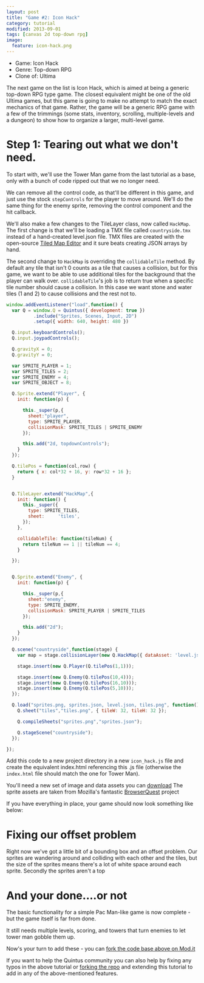 ```yaml
---
layout: post
title: "Game #2: Icon Hack"
category: tutorial
modified: 2013-09-01
tags: [canvas 2d top-down rpg]
image:
  feature: icon-hack.png
---
```


* Game: Icon Hack
* Genre: Top-down RPG
* Clone of: Ultima

The next game on the list is Icon Hack, which is aimed at being a generic top-down RPG type game. The closest equivalent might be one of the old Ultima games, but this game is going to make no attempt to match the exact mechanics of that game. Rather, the game will be a generic RPG game with a few of the trimmings (some stats, inventory, scrolling, multiple-levels and a dungeon) to show how to organize a larger, multi-level game.

Step 1: Tearing out what we don't need.
=======================================

To start with, we'll use the Tower Man game from the last tutorial as a base, only with a bunch of code ripped out that we no longer need.

We can remove all the control code, as that'll be different in this game, and just use the stock `stepControls` for the player to move around. We'll do the same thing for the enemy sprite, removing the control component and the hit callback.

We'll also make a few changes to the TileLayer class, now called `HackMap`. The first change is that we'll be loading a TMX file called `countryside.tmx` instead of a hand-created level.json file. TMX files are created with the open-source [Tiled Map Editor](http://www.mapeditor.org/) and it sure beats creating JSON arrays by hand. 

The second change to `HackMap` is overriding the `collidableTile` method. By default any tile that isn't 0 counts as a tile that causes a collision, but for this game, we want to be able to use additional tiles for the background that the player can walk over. `collidableTile`'s job is to return true when a specific tile number should cause a collision. In this case we want stone and water tiles (1 and 2) to cause collisions and the rest not to.


```javascript
window.addEventListener("load",function() {
  var Q = window.Q = Quintus({ development: true })
          .include("Sprites, Scenes, Input, 2D")
          .setup({ width: 640, height: 480 })

  Q.input.keyboardControls();
  Q.input.joypadControls();

  Q.gravityX = 0;
  Q.gravityY = 0;

  var SPRITE_PLAYER = 1;
  var SPRITE_TILES = 2;
  var SPRITE_ENEMY = 4;
  var SPRITE_OBJECT = 8;

  Q.Sprite.extend("Player", {
    init: function(p) {

      this._super(p,{
        sheet:"player",
        type: SPRITE_PLAYER,
        collisionMask: SPRITE_TILES | SPRITE_ENEMY
      });

      this.add("2d, topdownControls");
    }
  });

  Q.tilePos = function(col,row) {
    return { x: col*32 + 16, y: row*32 + 16 };
  }


  Q.TileLayer.extend("HackMap",{
    init: function() {
      this._super({
        type: SPRITE_TILES,
        sheet:     'tiles',
      });
    },

    collidableTile: function(tileNum) {
      return tileNum == 1 || tileNum == 4;
    }

  });


  Q.Sprite.extend("Enemy", {
    init: function(p) {

      this._super(p,{
        sheet:"enemy",
        type: SPRITE_ENEMY,
        collisionMask: SPRITE_PLAYER | SPRITE_TILES
      });

      this.add("2d");
    }
  });

  Q.scene("countryside",function(stage) {
    var map = stage.collisionLayer(new Q.HackMap({ dataAsset: 'level.json' }));

    stage.insert(new Q.Player(Q.tilePos(1,1)));

    stage.insert(new Q.Enemy(Q.tilePos(10,4)));
    stage.insert(new Q.Enemy(Q.tilePos(16,10)));
    stage.insert(new Q.Enemy(Q.tilePos(5,10)));
  });

  Q.load("sprites.png, sprites.json, level.json, tiles.png", function() {
    Q.sheet("tiles","tiles.png", { tileW: 32, tileH: 32 });

    Q.compileSheets("sprites.png","sprites.json");

    Q.stageScene("countryside");
  });

});
```

Add this code to a new project directory in a new `icon_hack.js` file and create the equivalent index.html referencing this .js file (otherwise the `index.html` file should match the one for Tower Man).

You'll need a new set of image and data assets you can [download](tester.zip) The sprite assets are taken from Mozilla's fantastic [BrowserQuest](https://github.com/mozilla/BrowserQuest) project

If you have everything in place, your game should now look something like below:

<div class='example-loader fixed' data-src='/icon_hack/index1.html'></div>

Fixing our offset problem
=========================

Right now we've got a little bit of a bounding box and an offset problem. Our sprites are wandering around and colliding with each other and the tiles, but the size of the sprites means there's a lot of white space around each sprite. Secondly the sprites aren't a top  


And your done....or not
=======================

The basic functionality for a simple Pac Man-like game is now complete - but the game itself is far from done.

It still needs multiple levels, scoring, and towers that turn enemies to let tower man gobble them up.

Now's your turn to add these - you can [fork the code base above on Mod.it](https://mod.it/ufciftb5/dev)

If you want to help the Quintus community you can also help by fixing any typos in the above tutorial or [forking the repo](https://github.com/cykod/HTML5GameTutorial) and extending this tutorial to add in any of the above-mentioned features.


